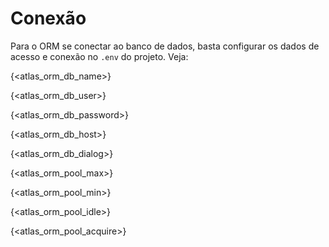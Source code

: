 # Conexão

Para o ORM se conectar ao banco de dados, basta configurar os dados de acesso e conexão no `.env` do projeto. Veja:

{<atlas_orm_db_name>}

{<atlas_orm_db_user>}

{<atlas_orm_db_password>}

{<atlas_orm_db_host>}

{<atlas_orm_db_dialog>}

{<atlas_orm_pool_max>}

{<atlas_orm_pool_min>}

{<atlas_orm_pool_idle>}

{<atlas_orm_pool_acquire>}